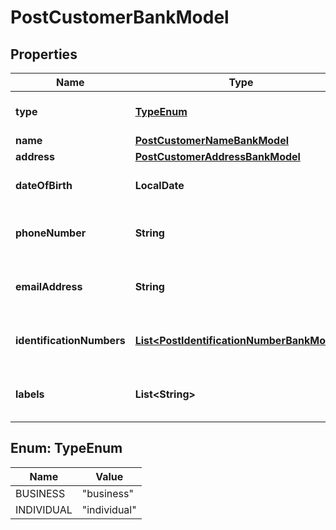

# PostCustomerBankModel


## Properties

| Name | Type | Description | Notes |
|------------ | ------------- | ------------- | -------------|
|**type** | [**TypeEnum**](#TypeEnum) | The customer&#39;s type. |  |
|**name** | [**PostCustomerNameBankModel**](PostCustomerNameBankModel.md) |  |  [optional] |
|**address** | [**PostCustomerAddressBankModel**](PostCustomerAddressBankModel.md) |  |  [optional] |
|**dateOfBirth** | **LocalDate** | The customer&#39;s date of birth. |  [optional] |
|**phoneNumber** | **String** | The customer&#39;s phone number. |  [optional] |
|**emailAddress** | **String** | The customer&#39;s email address. |  [optional] |
|**identificationNumbers** | [**List&lt;PostIdentificationNumberBankModel&gt;**](PostIdentificationNumberBankModel.md) | The customer&#39;s identification numbers. |  [optional] |
|**labels** | **List&lt;String&gt;** | The labels associated with the customer. |  [optional] |



## Enum: TypeEnum

| Name | Value |
|---- | -----|
| BUSINESS | &quot;business&quot; |
| INDIVIDUAL | &quot;individual&quot; |



